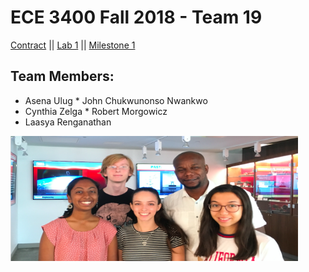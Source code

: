 # ECE 3400 Fall 2018 - Team 19

[Contract](Contract/contract.md)
||
[Lab 1](Lab1/lab1.md)
||
[Milestone 1](Lab2/lab2.md)


## Team Members:
* Asena Ulug                * John Chukwunonso Nwankwo
* Cynthia Zelga             * Robert Morgowicz
* Laasya Renganathan

<img src="Team 19.png" width="460" height="200" alt="banner"> <img align="right">
